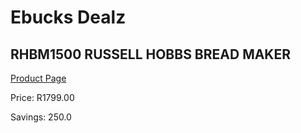 
# Ebucks Dealz
## RHBM1500 RUSSELL HOBBS BREAD MAKER
[Product Page](https://www.ebucks.com/web/shop/productSelected.do?prodId=1049191261&catId=704983235)

Price: R1799.00

Savings: 250.0


	